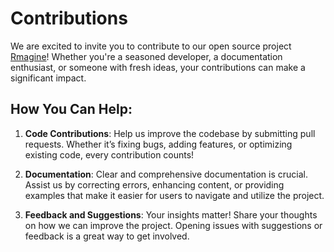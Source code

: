 # Contributions

We are excited to invite you to contribute to our open source project [Rmagine](https://github.com/uos/rmagine)! Whether you're a seasoned developer, a documentation enthusiast, or someone with fresh ideas, your contributions can make a significant impact.

## How You Can Help:

1. **Code Contributions**: Help us improve the codebase by submitting pull requests. Whether it’s fixing bugs, adding features, or optimizing existing code, every contribution counts!

2. **Documentation**: Clear and comprehensive documentation is crucial. Assist us by correcting errors, enhancing content, or providing examples that make it easier for users to navigate and utilize the project.

3. **Feedback and Suggestions**: Your insights matter! Share your thoughts on how we can improve the project. Opening issues with suggestions or feedback is a great way to get involved.